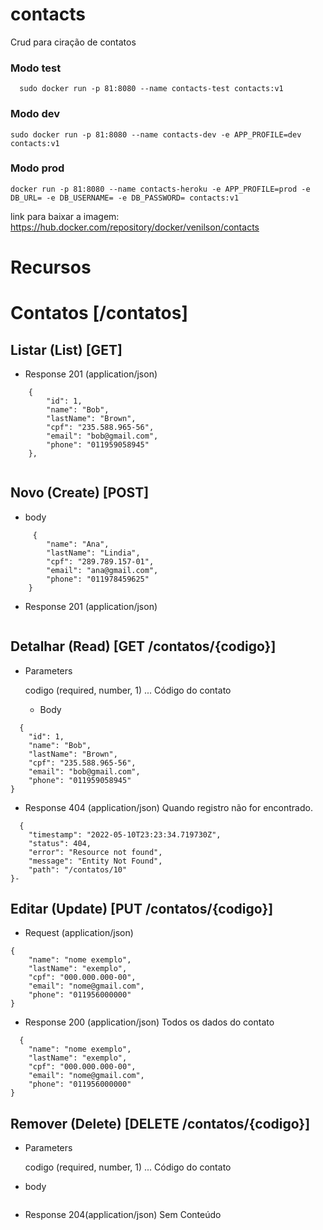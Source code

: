# contacts
Crud para ciração de contatos

### Modo test

```
  sudo docker run -p 81:8080 --name contacts-test contacts:v1 

```

### Modo dev

```
sudo docker run -p 81:8080 --name contacts-dev -e APP_PROFILE=dev  contacts:v1 

```


### Modo prod

```
docker run -p 81:8080 --name contacts-heroku -e APP_PROFILE=prod -e DB_URL= -e DB_USERNAME= -e DB_PASSWORD= contacts:v1

```

link para baixar a imagem: https://hub.docker.com/repository/docker/venilson/contacts


# Recursos 

# Contatos [/contatos]

## Listar (List) [GET]

- Response 201 (application/json)

```
    {
        "id": 1,
        "name": "Bob",
        "lastName": "Brown",
        "cpf": "235.588.965-56",
        "email": "bob@gmail.com",
        "phone": "011959058945"
    },
    

```

##  Novo (Create) [POST]

- body 

```
     {
        "name": "Ana",
        "lastName": "Lindia",
        "cpf": "289.789.157-01",
        "email": "ana@gmail.com",
        "phone": "011978459625"
    }

```

- Response 201 (application/json)

```

```

## Detalhar (Read) [GET /contatos/{codigo}]

- Parameters

    codigo (required, number, 1) ... Código do contato
    
  
  - Body

```
  {
    "id": 1,
    "name": "Bob",
    "lastName": "Brown",
    "cpf": "235.588.965-56",
    "email": "bob@gmail.com",
    "phone": "011959058945"
}

```

- Response 404 (application/json) Quando registro não for encontrado.

```
  {
    "timestamp": "2022-05-10T23:23:34.719730Z",
    "status": 404,
    "error": "Resource not found",
    "message": "Entity Not Found",
    "path": "/contatos/10"
}- 

```

## Editar (Update) [PUT /contatos/{codigo}]

- Request (application/json)

```
{
    "name": "nome exemplo",
    "lastName": "exemplo",
    "cpf": "000.000.000-00",
    "email": "nome@gmail.com",
    "phone": "011956000000"
}

```

- Response 200 (application/json) Todos os dados do contato

```
  {
    "name": "nome exemplo",
    "lastName": "exemplo",
    "cpf": "000.000.000-00",
    "email": "nome@gmail.com",
    "phone": "011956000000"
}
```

## Remover (Delete) [DELETE /contatos/{codigo}]

- Parameters

    codigo (required, number, 1) ... Código do contato

- body

```

```

- Response 204(application/json) Sem Conteúdo

```

```




